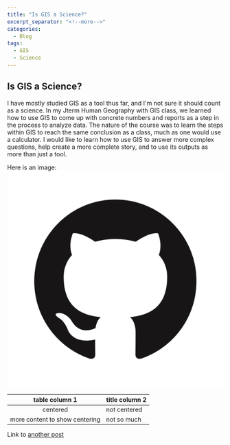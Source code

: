 ```yaml
---
title: "Is GIS a Science?"
excerpt_separator: "<!--more-->"
categories:
  - Blog
tags:
  - GIS
  - Science
---
```


## Is GIS a Science?
I have mostly studied GIS as a tool thus far, and I'm not sure it should count as a science. In my Jterm Human Geography with GIS class, we learned how to use GIS to come up with concrete numbers and reports as a step in the process to analyze data. The nature of the course was to learn the steps within GIS to reach the same conclusion as a class, much as one would use a calculator. I would like to learn how to use GIS  to answer more complex questions, help create a more complete story, and to use its outputs as more than just a tool.

Here is an image: ![github logo](/assets/images/GitHub-Mark.png)

| table column 1 | title column 2 |
| :------------: | -------------|
| centered | not centered |
|more content to show centering | not so much|

Link to [another post](/blog/post-standard/)